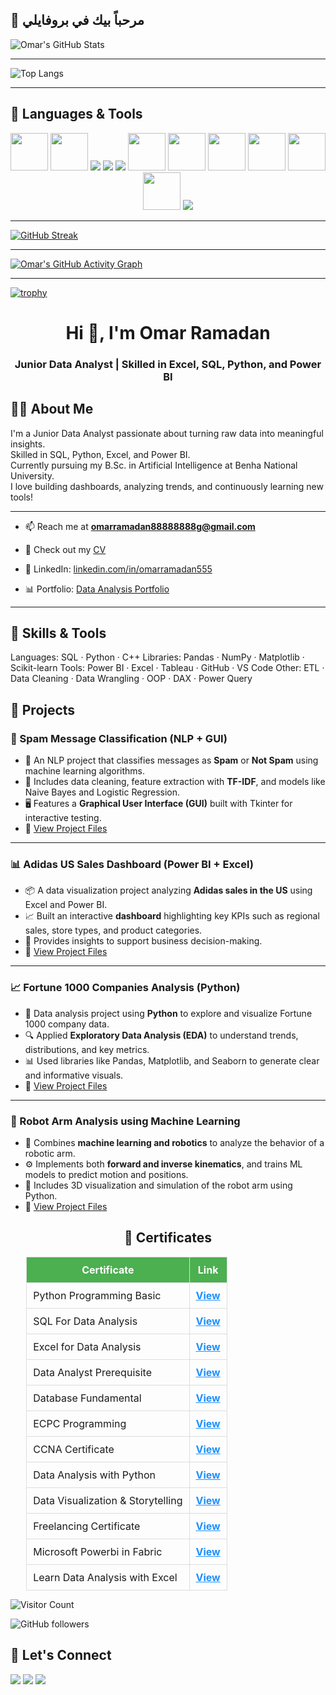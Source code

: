 ## 👋 مرحباً بيك في بروفايلي

![Omar's GitHub Stats](https://github-readme-stats.vercel.app/api?username=omarrama555&show_icons=true&theme=merko)

---

![Top Langs](https://github-readme-stats.vercel.app/api/top-langs/?username=omarrama555&layout=compact&theme=merko)

---

## 🚀 Languages & Tools

<p align="center">
  <img src="https://cdn.jsdelivr.net/gh/devicons/devicon/icons/python/python-original.svg" width="60"/>
  <img src="https://cdn.jsdelivr.net/gh/devicons/devicon/icons/postgresql/postgresql-original.svg" width="60"/>
  <img src="https://img.icons8.com/color/60/000000/microsoft-excel-2019--v1.png"/>
  <img src="https://img.icons8.com/color/60/power-bi.png"/>
  <img src="https://img.icons8.com/color/60/tableau-software.png"/>
  <img src="https://cdn.jsdelivr.net/gh/devicons/devicon/icons/numpy/numpy-original.svg" width="60"/>
  <img src="https://cdn.jsdelivr.net/gh/devicons/devicon/icons/pandas/pandas-original.svg" width="60"/>
  <img src="https://cdn.jsdelivr.net/gh/devicons/devicon/icons/matplotlib/matplotlib-original.svg" width="60"/>
  <img src="https://cdn.jsdelivr.net/gh/devicons/devicon/icons/tensorflow/tensorflow-original.svg" width="60"/>
  <img src="https://cdn.jsdelivr.net/gh/devicons/devicon/icons/git/git-original.svg" width="60"/>
  <img src="https://cdn.jsdelivr.net/gh/devicons/devicon/icons/github/github-original.svg" width="60"/>
  <img src="https://img.icons8.com/color/60/google-colab.png"/>
</p>

---

[![GitHub Streak](https://streak-stats.demolab.com?user=omarrama555&theme=merko&date_format=M%20j%5B%2C%20Y%5D)](https://git.io/streak-stats)

---

[![Omar's GitHub Activity Graph](https://github-readme-activity-graph.vercel.app/graph?username=omarrama555&theme=merko)](https://github.com/ashutosh00710/github-readme-activity-graph)

---

[![trophy](https://github-profile-trophy.vercel.app/?username=omarrama555&theme=gruvbox_light&no-bg=true&no-frame=true)](https://github.com/ryo-ma/github-profile-trophy)

<!-- 👋 Hi There -->
<h1 align="center">Hi 👋, I'm Omar Ramadan</h1>
<h3 align="center">Junior Data Analyst | Skilled in Excel, SQL, Python, and Power BI</h3>

## 👨‍💻 About Me

I'm a Junior Data Analyst passionate about turning raw data into meaningful insights.  
Skilled in SQL, Python, Excel, and Power BI.  
Currently pursuing my B.Sc. in Artificial Intelligence at Benha National University.  
I love building dashboards, analyzing trends, and continuously learning new tools!

---

- 📫 Reach me at **omarramadan88888888g@gmail.com**

- 📄 Check out my [CV](https://drive.google.com/file/d/1PomQT_g22FvhLOiY-45NID_4ismZj2aG/view?usp=drivesdk)

- 💼 LinkedIn: [linkedin.com/in/omarramadan555](https://www.linkedin.com/in/omarramadan555)

- 📊 Portfolio: [Data Analysis Portfolio](https://github.com/omarrama555/Data-Analysis-Portfolio)

---

## 🧠 Skills & Tools

Languages: SQL · Python · C++ 
Libraries: Pandas · NumPy · Matplotlib · Scikit-learn
Tools: Power BI · Excel · Tableau · GitHub · VS Code
Other: ETL · Data Cleaning · Data Wrangling · OOP · DAX · Power Query












## 📂 Projects

### 📧 Spam Message Classification (NLP + GUI)
- 🧠 An NLP project that classifies messages as **Spam** or **Not Spam** using machine learning algorithms.
- 🧹 Includes data cleaning, feature extraction with **TF-IDF**, and models like Naive Bayes and Logistic Regression.
- 🖥️ Features a **Graphical User Interface (GUI)** built with Tkinter for interactive testing.
- 📁 [View Project Files](https://drive.google.com/drive/folders/1c45PXRVD9Vx47ASadwcgEg1-wBhJX12k)

---

### 📊 Adidas US Sales Dashboard (Power BI + Excel)
- 📦 A data visualization project analyzing **Adidas sales in the US** using Excel and Power BI.
- 📈 Built an interactive **dashboard** highlighting key KPIs such as regional sales, store types, and product categories.
- 🧩 Provides insights to support business decision-making.
- 📁 [View Project Files](https://drive.google.com/drive/folders/1H4iR1s6thrgRN_IZERiW6pPOlYmgumuA)

---

### 📈 Fortune 1000 Companies Analysis (Python)
- 🧮 Data analysis project using **Python** to explore and visualize Fortune 1000 company data.
- 🔍 Applied **Exploratory Data Analysis (EDA)** to understand trends, distributions, and key metrics.
- 📊 Used libraries like Pandas, Matplotlib, and Seaborn to generate clear and informative visuals.
- 📁 [View Project Files](https://drive.google.com/drive/folders/1lyAkw6xBbHjOfD7d5ibYWZA1uP8P6rYr)

---

### 🤖 Robot Arm Analysis using Machine Learning
- 🔬 Combines **machine learning and robotics** to analyze the behavior of a robotic arm.
- ⚙️ Implements both **forward and inverse kinematics**, and trains ML models to predict motion and positions.
- 📐 Includes 3D visualization and simulation of the robot arm using Python.
- 📁 [View Project Files](https://drive.google.com/drive/folders/1SMqJlOhd4zGz_-gRpCSplGkV3oVXeJtj)





<h2 align="center">📜 Certificates</h2>

<table style="width:90%; margin:auto; font-size:16px; border-collapse:collapse;">
  <thead>
    <tr style="background-color:#4CAF50; color:white;">
      <th style="padding:10px; border:1px solid #ddd;">Certificate</th>
      <th style="padding:10px; border:1px solid #ddd;">Link</th>
    </tr>
  </thead>
  <tbody>
    <tr>
      <td style="padding:10px; border:1px solid #ddd;">Python Programming Basic</td>
      <td style="padding:10px; border:1px solid #ddd;">
        <a href="https://drive.google.com/file/d/1P-foc6eZST_iDAcoOnE0UUY6fFk4ocME/view?usp=drivesdk" target="_blank" style="color:#1E90FF; font-weight:bold;">View</a>
      </td>
    </tr>
    <tr>
      <td style="padding:10px; border:1px solid #ddd;">SQL For Data Analysis</td>
      <td style="padding:10px; border:1px solid #ddd;">
        <a href="https://drive.google.com/file/d/1GQXX_1DkIarCDC7p42X7ap73HSKCswGU/view?usp=drivesdk" target="_blank" style="color:#1E90FF; font-weight:bold;">View</a>
      </td>
    </tr>
    <tr>
      <td style="padding:10px; border:1px solid #ddd;">Excel for Data Analysis</td>
      <td style="padding:10px; border:1px solid #ddd;">
        <a href="https://drive.google.com/file/d/1FsZ7vMDntdybO6u-xYmdPsh6gcz-IW3K/view?usp=drivesdk" target="_blank" style="color:#1E90FF; font-weight:bold;">View</a>
      </td>
    </tr>
    <tr>
      <td style="padding:10px; border:1px solid #ddd;">Data Analyst Prerequisite</td>
      <td style="padding:10px; border:1px solid #ddd;">
        <a href="https://drive.google.com/file/d/1PpByubzIdNrk5W0pKUOslc0kaSLM6HrQ/view?usp=drivesdk" target="_blank" style="color:#1E90FF; font-weight:bold;">View</a>
      </td>
    </tr>
    <tr>
      <td style="padding:10px; border:1px solid #ddd;">Database Fundamental</td>
      <td style="padding:10px; border:1px solid #ddd;">
        <a href="https://drive.google.com/file/d/1PKu0C77eMY2grVSpQE5x5Wv_U4APwI1f/view?usp=drivesdk" target="_blank" style="color:#1E90FF; font-weight:bold;">View</a>
      </td>
    </tr>
    <tr>
      <td style="padding:10px; border:1px solid #ddd;">ECPC Programming</td>
      <td style="padding:10px; border:1px solid #ddd;">
        <a href="https://drive.google.com/file/d/1HrOV2VPXCxKJ6L1QsehxJnz7BgHNoUXC/view?usp=drivesdk" target="_blank" style="color:#1E90FF; font-weight:bold;">View</a>
      </td>
    </tr>
    <tr>
      <td style="padding:10px; border:1px solid #ddd;">CCNA Certificate</td>
      <td style="padding:10px; border:1px solid #ddd;">
        <a href="https://drive.google.com/file/d/1FppdB6sUiz25nkymH02688Ux469T5pUh/view?usp=drivesdk" target="_blank" style="color:#1E90FF; font-weight:bold;">View</a>
      </td>
    </tr>
    <tr>
      <td style="padding:10px; border:1px solid #ddd;">Data Analysis with Python</td>
      <td style="padding:10px; border:1px solid #ddd;">
        <a href="https://drive.google.com/file/d/1G9JbK3pQtcbiES4Gt4qgCOxA2v5U5Pri/view?usp=drivesdk" target="_blank" style="color:#1E90FF; font-weight:bold;">View</a>
      </td>
    </tr>
    <tr>
      <td style="padding:10px; border:1px solid #ddd;">Data Visualization & Storytelling</td>
      <td style="padding:10px; border:1px solid #ddd;">
        <a href="https://drive.google.com/file/d/1GCrBjmsaTOqoT9bfukG_fndZE8DJ_c6L/view?usp=drivesdk" target="_blank" style="color:#1E90FF; font-weight:bold;">View</a>
      </td>
    </tr>
    <tr>
      <td style="padding:10px; border:1px solid #ddd;">Freelancing Certificate</td>
      <td style="padding:10px; border:1px solid #ddd;">
        <a href="https://drive.google.com/file/d/1PgEABuY3bHxEdQOxjnI0kt78BptVQBa_/view?usp=drivesdk" target="_blank" style="color:#1E90FF; font-weight:bold;">View</a>
      </td>
    </tr>
    <tr>
      <td style="padding:10px; border:1px solid #ddd;">Microsoft Powerbi in Fabric</td>
      <td style="padding:10px; border:1px solid #ddd;">
        <a href="https://drive.google.com/file/d/1GFf0L0nJy_V0nPr28yh2Q18lhy3Sfm_O/view?usp=drivesdk" target="_blank" style="color:#1E90FF; font-weight:bold;">View</a>
      </td>
    </tr>
    <tr>
      <td style="padding:10px; border:1px solid #ddd;">Learn Data Analysis with Excel</td>
      <td style="padding:10px; border:1px solid #ddd;">
        <a href="https://drive.google.com/file/d/1JGgFR_MUIaNvtMY2BepkHHDwcol0MPEY/view?usp=drivesdk" target="_blank" style="color:#1E90FF; font-weight:bold;">View</a>
      </td>
    </tr>
  </tbody>
</table>


![Visitor Count](https://komarev.com/ghpvc/?username=omarrama555&label=👀%20Profile%20Views&color=2ecc71&style=for-the-badge)

![GitHub followers](https://img.shields.io/github/followers/omarrama555?label=💚%20Followers&style=for-the-badge)
 



## 🤝 Let's Connect

<a href="mailto:omarramadan88888888g@gmail.com"><img src="https://img.shields.io/badge/Email-D14836?style=for-the-badge&logo=gmail&logoColor=white"/></a>
<a href="https://linkedin.com/in/omarramadan555"><img src="https://img.shields.io/badge/LinkedIn-0A66C2?style=for-the-badge&logo=linkedin&logoColor=white"/></a>
<a href="https://github.com/omarrama555"><img src="https://img.shields.io/badge/GitHub-181717?style=for-the-badge&logo=github&logoColor=white"/></a>



